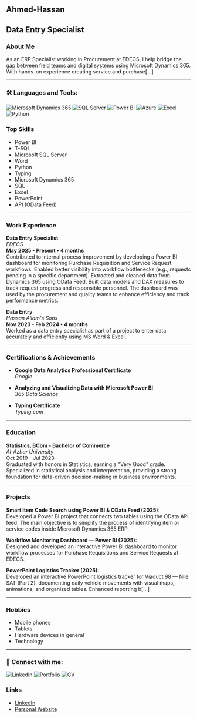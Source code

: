   ## Ahmed-Hassan
  


## Data Entry Specialist

### About Me

As an ERP Specialist working in Procurement at EDECS, I help bridge the gap between field teams and digital systems using Microsoft Dynamics 365. With hands-on experience creating service and purchase[...]

---
### 🛠️ Languages and Tools:
![Microsoft Dynamics 365](https://img.shields.io/badge/C%23-239120?style=for-the-badge&logo=c-sharp&logoColor=white)
![SQL Server](https://img.shields.io/badge/SQL%20Server-CC2927?style=for-the-badge&logo=microsoft-sql-server&logoColor=white)
![Power BI](https://img.shields.io/badge/Power%20BI-F2C811?style=for-the-badge&logo=power-bi&logoColor=black)
![Azure](https://img.shields.io/badge/Azure-0078D4?style=for-the-badge&logo=microsoft-azure&logoColor=white)
![Excel](https://img.shields.io/badge/Excel-217346?style=for-the-badge&logo=microsoft-excel&logoColor=white)
![Python](https://img.shields.io/badge/Python-3776AB?style=for-the-badge&logo=python&logoColor=white)

### Top Skills

- Power BI
- T-SQL
- Microsoft SQL Server
- Word
- Python
- Typing
- Microsoft Dynamics 365
- SQL
- Excel
- PowerPoint
- API (OData Feed)

---

### Work Experience

**Data Entry Specialist**  
_EDECS_  
**May 2025 - Present • 4 months**  
Contributed to internal process improvement by developing a Power BI dashboard for monitoring Purchase Requisition and Service Request workflows. Enabled better visibility into workflow bottlenecks (e.g., requests pending in a specific department). Extracted and cleaned data from Dynamics 365 using OData Feed. Built data models and DAX measures to track request progress and responsible personnel. The dashboard was used by the procurement and quality teams to enhance efficiency and track performance metrics.

**Data Entry**  
_Hassan Allam's Sons_  
**Nov 2023 - Feb 2024 • 4 months**  
Worked as a data entry specialist as part of a project to enter data accurately and efficiently using MS Word & Excel.

---

### Certifications & Achievements

- **Google Data Analytics Professional Certificate**  
  _Google_

- **Analyzing and Visualizing Data with Microsoft Power BI**  
  _365 Data Science_

- **Typing Certificate**  
  _Typing.com_

---

### Education

**Statistics, BCom - Bachelor of Commerce**  
_Al-Azhar University_  
Oct 2019 - Jul 2023  
Graduated with honors in Statistics, earning a "Very Good" grade. Specialized in statistical analysis and interpretation, providing a strong foundation for data-driven decision-making in business environments.

---

### Projects

**Smart Item Code Search using Power BI & OData Feed (2025):**  
Developed a Power BI project that connects two tables using the OData API feed. The main objective is to simplify the process of identifying item or service codes inside Microsoft Dynamics 365 ERP.

**Workflow Monitoring Dashboard — Power BI (2025):**  
Designed and developed an interactive Power BI dashboard to monitor workflow processes for Purchase Requisitions and Service Requests at EDECS.

**PowerPoint Logistics Tracker (2025):**  
Developed an interactive PowerPoint logistics tracker for Viaduct 98 — Nile SAT (Part 2), documenting daily vehicle movements with visual maps, animations, and organized tables. Enhanced reporting b[...]

---

### Hobbies

- Mobile phones
- Tablets
- Hardware devices in general
- Technology

---
### 🔗 Connect with me:
[![LinkedIn](https://img.shields.io/badge/LinkedIn-0A66C2?style=for-the-badge&logo=linkedin&logoColor=white)](YOUR_LINKEDIN_URL)
[![Portfolio](https://img.shields.io/badge/Portfolio-000?style=for-the-badge&logo=vercel&logoColor=white)](YOUR_PORTFOLIO_URL)
[![CV](https://img.shields.io/badge/CV-FF5722?style=for-the-badge&logo=adobeacrobatreader&logoColor=white)](YOUR_CV_LINK)

### Links

- [LinkedIn](https://www.linkedin.com/in/ahmedhasson?utm_source=share&utm_campaign=share_via&utm_content=profile&utm_medium=android_app)
- [Personal Website](https://claude.ai/public/artifacts/0e40138b-e22d-425d-b76d-40004614d361)
